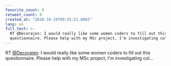 ```yaml
---
favorite_count: 0
retweet_count: 0
created_at: "2018-10-19T09:55:51.000Z"
lang: en
full_text: >-
  RT @Decorajen: I would really like some women coders to fill out this
  questionnaire. Please help with my MSc project, I'm investigating col…
---
```


RT [@Decorajen](https://twitter.com/Decorajen): I would really like some women
coders to fill out this questionnaire. Please help with my MSc project, I'm
investigating col…
